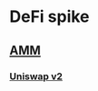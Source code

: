 # DeFi spike

## [AMM](https://github.com/0xnogo/defi-spike/tree/main/amm)
### [Uniswap v2](https://github.com/0xnogo/defi-spike/blob/main/amm/uniswapv2.md)